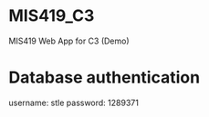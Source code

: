 # MIS419_C3
MIS419 Web App for C3 (Demo)

# Database authentication
username: stle
password: 1289371
